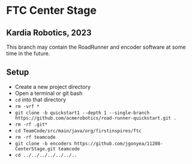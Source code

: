 # FTC Center Stage 
## Kardia Robotics, 2023

This branch may contain the RoadRunner and encoder software at some time in the future.

## Setup
* Create a new project directory
* Open a terminal or git bash
* `cd` into that directory
* `rm -vrf *`
* `git clone -b quickstart1 --depth 1 --single-branch https://github.com/acmerobotics/road-runner-quickstart.git .`
* `rm -rf .git*`
* `cd TeamCode/src/main/java/org/firstinspires/ftc`
* `rm -rf teamcode`
* `git clone -b encoders https://github.com/jgonyea/11208-CenterStage.git teamcode`
* `cd ../../../../../../..`

